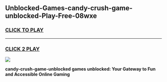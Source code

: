
## Unblocked-Games-candy-crush-game-unblocked-Play-Free-08wxe
<h3>
<a href="https://premium76.site?title=candy-crush-game-unblocked&ref=12A">CLICK TO PLAY</a></h3>
<hr>

<h3>
<a href="https://premium76.site?title=candy-crush-game-unblocked&ref=12A">CLICK 2 PLAY</a>
  
</h3>

<a href="https://premium76.site?title=candy-crush-game-unblocked&ref=12A"><img src="https://clearcache.store/games.png"></a>


**candy-crush-game-unblocked games unblocked: Your Gateway to Fun and Accessible Online Gaming**
